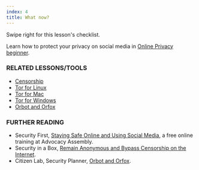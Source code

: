 ```yaml
---
index: 4
title: What now?
---
```

Swipe right for this lesson's checklist.

Learn how to protect your privacy on social media in [Online Privacy beginner](umbrella://communications/online-privacy/beginner).

### RELATED LESSONS/TOOLS

*   [Censorship](umbrella://communications/censorship)
*   [Tor for Linux](umbrella://tools/tor/s_tor-for-linux.md)
*	[Tor for Mac](umbrella://tools/tor/s_tor-for-mac-os-x.md)
*   [Tor for Windows](umbrella://tools/tor/s_tor-for-windows.md)
*   [Orbot and Orfox](umbrella://tools/tor/s_orbot-and-orfox.md)

### FURTHER READING

* 	Security First, [Staying Safe Online and Using Social Media](https://advocacyassembly.org/en/courses/32/#/chapter/1/lesson/1), a free online training at Advocacy Assembly. 
*   Security in a Box, [Remain Anonymous and Bypass Censorship on the Internet](https://securityinabox.org/en/guide/anonymity-and-circumvention).
*	Citizen Lab, Security Planner, [Orbot and Orfox](https://securityplanner.org/#/tool/orbot-and-orfox).